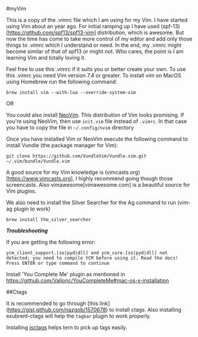 #myVim

This is a copy of the .vimrc file which I am using for my Vim. I have started using Vim about an year ago. For initial ramping up I have used (spf-13)[https://github.com/spf13/spf13-vim] distribution, which is awesome.
But now the time has come to take more control of my editor and add only those things to .vimrc which I understand or need. In the end, my .vimrc might become similar of that of spf13 or might not. Who cares, the point is I am learning Vim and totally loving it.

Feel free to use this .vimrc if it suits you or better create your own. To use this .vimrc you need Vim version 7.4 or greater. To install vim on MacOS using Homebrew run the following command:

```
brew install vim --with-lua --override-system-vim
```

OR

You could also install [NeoVim](https://neovim.io/). This distribution of Vim looks promising. If you're using NeoVim, then use `init.vim` file instead of `.vimrc`. In that case you have to copy the file in `~/.config/nvim` directory

Once you have installed Vim or NeoVim execute the following command to install Vundle (the package manager for Vim):

```
git clone https://github.com/VundleVim/Vundle.vim.git ~/.vim/bundle/Vundle.vim
```

A good source for my Vim knowledge is (vimcasts.org)[https://www.vimcasts.org], I highly recommend going though those screencasts. Also vimawesome[vimawesome.com] is a beautiful source for Vim plugins.

We also need to install the Silver Searcher for the Ag command to run (vim-ag plugin to work)

```
brew install the_silver_searcher
```

***Troubleshooting***

If you are getting the following error:

```
ycm_client_support.[so|pyd|dll] and ycm_core.[so|pyd|dll] not detected; you need to compile YCM before using it. Read the docs!
Press ENTER or type command to continue
```
Install 'You Complete Me' plugin as mentioned in https://github.com/Valloric/YouCompleteMe#mac-os-x-installation

##Ctags

It is recommended to go through [this link] (https://gist.github.com/nazgob/1570678) to install ctags. Also installing exubrent-ctags will help the `tagbar` plugin to work properly.

Installing [jsctags](https://github.com/ramitos/jsctags) helps tern to pick up tags easily.
